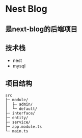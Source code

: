 # Nest Blog
## 是next-blog的后端项目
## 技术栈
- nest
- mysql

## 项目结构
```
src
├─ module/
│  ├─ admin/
│  └─ default/
├─ interface/
├─ entity/
├─ service/
├─ app.module.ts
└─ main.ts
```
